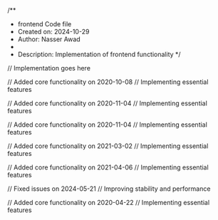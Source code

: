 /**
 * frontend Code file
 * Created on: 2024-10-29
 * Author: Nasser Awad
 *
 * Description: Implementation of frontend functionality
 */
 
// Implementation goes here


// Added core functionality on 2020-10-08
// Implementing essential features

// Added core functionality on 2020-11-04
// Implementing essential features

// Added core functionality on 2020-11-04
// Implementing essential features

// Added core functionality on 2021-03-02
// Implementing essential features

// Added core functionality on 2021-04-06
// Implementing essential features

// Fixed issues on 2024-05-21
// Improving stability and performance

// Added core functionality on 2020-04-22
// Implementing essential features
